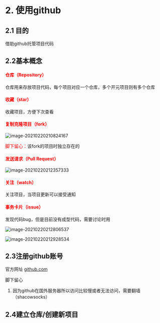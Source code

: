 # 2. 使用github

## 2.1 目的

借助github托管项目代码

## 2.2基本概念

#### <font style='color:red'>仓库（Repository）</font>

仓库用来存放项目代码，每个项目对应一个仓库，多个开元项目则有多个仓库

#### <font style='color:red'>收藏（star）</font>

收藏项目，方便下次查看

#### <font style="color:red"> 复制克隆项目（fork）</font> 

 

![image-20210220210824167](https://i.loli.net/2021/02/20/PH8cCB9TmjDh21a.png)

<font style='color:red'>脚下留心：</font>该fork的项目时独立存在的

#### <font style='color:red'>发送请求（Pull Request）</font>



![image-20210220212357333](https://i.loli.net/2021/02/20/UsKfkjA9Rv85tiB.png)

#### <font style='color:red'>关注（watch）</font>

关注项目，当项目更新可以接受通知

#### <font style='color:red'>事务卡片（issue）</font>

发现代码bug，但是目前没有成型代码，需要讨论时用

![image-20210220212806537](https://i.loli.net/2021/02/20/NVakCy16l9wScRL.png)

![image-20210220212928534](https://i.loli.net/2021/02/20/Ih3fvmTWoB9EdCK.png)

## 2.3注册github账号

官方网址  [github.com](github.com)

脚下留心

1. 因为github在国外服务器所以访问比较慢或者无法访问，需要翻墙（shacowsocks）

## 2.4建立仓库/创建新项目

